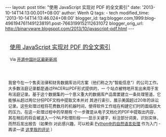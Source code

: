 --- layout: post title: "使用 JavaScript 实现对 PDF 的全文索引" date:
'2013-10-14T14:13:00.001+08:00' author: Wenh Q tags: - tech
modified\_time: '2013-10-14T14:13:46.024+08:00' blogger\_id:
tag:blogger.com,1999:blog-4961947611491238191.post-7663199152112631072
blogger\_orig\_url:
http://binaryware.blogspot.com/2013/10/javascript-pdf.html ---
<div style="margin: 10px; padding: 5px;">

<div style="font-size: 18px;">

[使用 JavaScript 实现对 PDF
的全文索引](http://www.oschina.net/translate/building-a-full-text-index-in-javascript)

</div>

<div style="font-size: 13px;">

Via [开源中国社区最新新闻](http://www.oschina.net/?from=rss)

</div>

</div>

<div style="font-size: 13px; padding: 15px 0 10px 10px;">

我曾今在一个售卖法律和财务数据库访问方案（他们称之为"智能信息"）的公司工作。大多数法庭记录都是通过PACER以PDF形式提供的，一
个站点被特地开发出来用于发布法庭记录。基于这个数据集的一个意义重大的数据库产品需要建立一条处理管道，它能够从超过两亿分份PDF文档中提取文本并对
其进行索引，展示美国超过20年的诉讼记录。这些处理过程将花费数月的机器时间，使得软件工作组在构建它们时的面临很大的压力。在这一处理过程中的早期有
个一步骤是从电子文档化的PDF中提取出内容，其在稍后的将会被送入一个NLP处理阶段——显示关键字，标注部分词类，识别实体，而然后发出报告（如果你
对此感兴趣，可以检索
[Python中的自然语言处理](http://www.amazon.com/gp/product/0596516495/ref=as_li_ss_il?ie=UTF8&camp=1789&creative=390957&creativeAS%20%20%20IN=0596516495&linkCode=as2&tag=thesecrelifeo-20)
作为入门 - 再读一读
[这里我的评论](http://www.garysieling.com/blog/book-review-natural-language-processing-with-python)
） 

</div>
